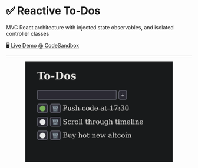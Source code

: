 # ✅ Reactive To-Dos

MVC React architecture with injected state observables, and isolated controller classes

[🖥️ Live Demo @ CodeSandbox][live_demo]

---

<p align="center">
  <img
    src="./screenshot.png"
    width="400px"
  />
</p>

[live_demo]: https://codesandbox.io/s/github/hd-o/coding-challenge/tree/main/packages/reactive-todos

